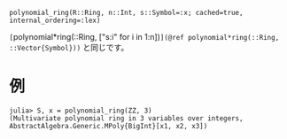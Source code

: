```
polynomial_ring(R::Ring, n::Int, s::Symbol=:x; cached=true, internal_ordering=:lex)
```

`[`polynomial*ring(::Ring, ["s:i" for i in 1:n])`](@ref polynomial*ring(::Ring, ::Vector{Symbol}))` と同じです。

# 例

```jldoctest
julia> S, x = polynomial_ring(ZZ, 3)
(Multivariate polynomial ring in 3 variables over integers, AbstractAlgebra.Generic.MPoly{BigInt}[x1, x2, x3])
```

